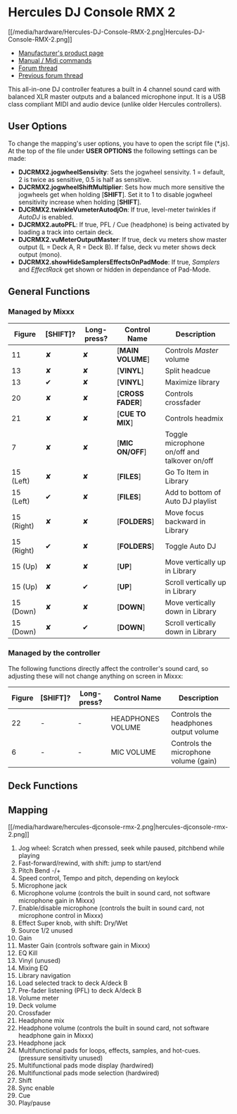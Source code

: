 # Hercules DJ Console RMX 2

[[/media/hardware/Hercules-DJ-Console-RMX-2.png|Hercules-DJ-Console-RMX-2.png]]

  - [Manufacturer's product
    page](http://www.hercules.com/us/DJ-Music/bdd/p/193/djconsole-rmx-2/)
  - [Manual / Midi
    commands](https://support.hercules.com/de/product/djconsolermx2-de)
  - [Forum thread](http://mixxx.org/forums/viewtopic.php?f=7&t=11860)
  - [Previous forum
    thread](http://mixxx.org/forums/viewtopic.php?f=7&t=4541)

This all-in-one DJ controller features a built in 4 channel sound card
with balanced XLR master outputs and a balanced microphone input. It is
a USB class compliant MIDI and audio device (unlike older Hercules
controllers).

## User Options

To change the mapping's user options, you have to open the script file
(\*.js). At the top of the file under **USER OPTIONS** the following
settings can be made:

  - **DJCRMX2.jogwheelSensivity**: Sets the jogwheel sensivity. 1 =
    default, 2 is twice as sensitive, 0.5 is half as sensitive.
  - **DJCRMX2.jogwheelShiftMultiplier**: Sets how much more sensitive
    the jogwheels get when holding \[**SHIFT**\]. Set it to 1 to disable
    jogwheel sensitivity increase when holding \[**SHIFT**\].
  - **DJCRMX2.twinkleVumeterAutodjOn**: If true, level-meter twinkles if
    *AutoDJ* is enabled.
  - **DJCRMX2.autoPFL**: If true, PFL / Cue (headphone) is being
    activated by loading a track into certain deck.
  - **DJCRMX2.vuMeterOutputMaster**: If true, deck vu meters show master
    output (L = Deck A, R = Deck B). If false, deck vu meter shows deck
    output (mono).
  - **DJCRMX2.showHideSamplersEffectsOnPadMode**: If true, *Samplers*
    and *EffectRack* get shown or hidden in dependance of Pad-Mode.

## General Functions

### Managed by Mixxx

| Figure     | \[**SHIFT**\]? | Long-press? | Control Name        | Description                                  |
| ---------- | -------------- | ----------- | ------------------- | -------------------------------------------- |
| 11         | ✘              | ✘           | \[**MAIN VOLUME**\] | Controls *Master* volume                     |
| 13         | ✘              | ✘           | \[**VINYL**\]       | Split headcue                                |
| 13         | ✔              | ✘           | \[**VINYL**\]       | Maximize library                             |
| 20         | ✘              | ✘           | \[**CROSS FADER**\] | Controls crossfader                          |
| 21         | ✘              | ✘           | \[**CUE TO MIX**\]  | Controls headmix                             |
| 7          | ✘              | ✘           | \[**MIC ON/OFF**\]  | Toggle microphone on/off and talkover on/off |
| 15 (Left)  | ✘              | ✘           | \[**FILES**\]       | Go To Item in Library                        |
| 15 (Left)  | ✔              | ✘           | \[**FILES**\]       | Add to bottom of Auto DJ playlist            |
| 15 (Right) | ✘              | ✘           | \[**FOLDERS**\]     | Move focus backward in Library               |
| 15 (Right) | ✔              | ✘           | \[**FOLDERS**\]     | Toggle Auto DJ                               |
| 15 (Up)    | ✘              | ✘           | \[**UP**\]          | Move vertically up in Library                |
| 15 (Up)    | ✘              | ✔           | \[**UP**\]          | Scroll vertically up in Library              |
| 15 (Down)  | ✘              | ✘           | \[**DOWN**\]        | Move vertically down in Library              |
| 15 (Down)  | ✘              | ✔           | \[**DOWN**\]        | Scroll vertically down in Library            |

### Managed by the controller

The following functions directly affect the controller's sound card, so
adjusting these will not change anything on screen in Mixxx:

| Figure | \[**SHIFT**\]? | Long-press? | Control Name      | Description                           |
| ------ | -------------- | ----------- | ----------------- | ------------------------------------- |
| 22     | \-             | \-          | HEADPHONES VOLUME | Controls the headphones output volume |
| 6      | \-             | \-          | MIC VOLUME        | Controls the microphone volume (gain) |

## Deck Functions

## Mapping

[[/media/hardware/hercules-djconsole-rmx-2.png|hercules-djconsole-rmx-2.png]]

1.  Jog wheel: Scratch when pressed, seek while paused, pitchbend while
    playing
2.  Fast-forward/rewind, with shift: jump to start/end
3.  Pitch Bend -/+
4.  Speed control, Tempo and pitch, depending on keylock 
5.  Microphone jack
6.  Microphone volume (controls the built in sound card, not software
    microphone gain in Mixxx)
7.  Enable/disable microphone (controls the built in sound card, not
    microphone control in Mixxx)
8.  Effect Super knob, with shift: Dry/Wet 
9.  Source 1/2 unused 
10. Gain
11. Master Gain (controls software gain in Mixxx)
12. EQ Kill
13. Vinyl (unused)
14. Mixing EQ
15. Library navigation
16. Load selected track to deck A/deck B
17. Pre-fader listening (PFL) to deck A/deck B
18. Volume meter
19. Deck volume
20. Crossfader
21. Headphone mix
22. Headphone volume (controls the built in sound card, not software
    headphone gain in Mixxx)
23. Headphone jack
24. Multifunctional pads for loops, effects, samples, and hot-cues.
    (pressure sensitivity unused)
25. Multifunctional pads mode display (hardwired)
26. Multifunctional pads mode selection (hardwired)
27. Shift
28. Sync enable
29. Cue
30. Play/pause
